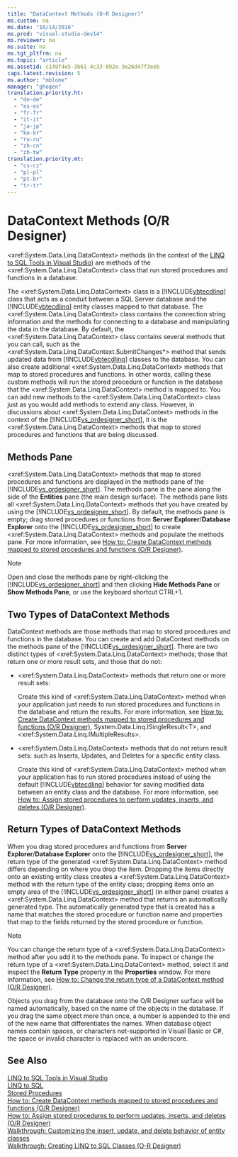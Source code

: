 ```yaml
---
title: "DataContext Methods (O-R Designer)"
ms.custom: na
ms.date: "10/14/2016"
ms.prod: "visual-studio-dev14"
ms.reviewer: na
ms.suite: na
ms.tgt_pltfrm: na
ms.topic: "article"
ms.assetid: c149f4e5-3b61-4c33-892e-3e26d47f3eeb
caps.latest.revision: 5
ms.author: "mblome"
manager: "ghogen"
translation.priority.ht: 
  - "de-de"
  - "es-es"
  - "fr-fr"
  - "it-it"
  - "ja-jp"
  - "ko-kr"
  - "ru-ru"
  - "zh-cn"
  - "zh-tw"
translation.priority.mt: 
  - "cs-cz"
  - "pl-pl"
  - "pt-br"
  - "tr-tr"
---
```

# DataContext Methods (O/R Designer)
\<xref:System.Data.Linq.DataContext> methods (in the context of the [LINQ to SQL Tools in Visual Studio](../datatools/linq-to-sql-tools-in-visual-studio2.md)) are methods of the \<xref:System.Data.Linq.DataContext> class that run stored procedures and functions in a database.  
  
 The \<xref:System.Data.Linq.DataContext> class is a [!INCLUDE[vbtecdlinq](../datatools/includes/vbtecdlinq_md.md)] class that acts as a conduit between a SQL Server database and the [!INCLUDE[vbtecdlinq](../datatools/includes/vbtecdlinq_md.md)] entity classes mapped to that database. The \<xref:System.Data.Linq.DataContext> class contains the connection string information and the methods for connecting to a database and manipulating the data in the database. By default, the \<xref:System.Data.Linq.DataContext> class contains several methods that you can call, such as the \<xref:System.Data.Linq.DataContext.SubmitChanges*> method that sends updated data from [!INCLUDE[vbtecdlinq](../datatools/includes/vbtecdlinq_md.md)] classes to the database. You can also create additional \<xref:System.Data.Linq.DataContext> methods that map to stored procedures and functions. In other words, calling these custom methods will run the stored procedure or function in the database that the \<xref:System.Data.Linq.DataContext> method is mapped to. You can add new methods to the \<xref:System.Data.Linq.DataContext> class just as you would add methods to extend any class. However, in discussions about \<xref:System.Data.Linq.DataContext> methods in the context of the [!INCLUDE[vs_ordesigner_short](../datatools/includes/vs_ordesigner_short_md.md)], it is the \<xref:System.Data.Linq.DataContext> methods that map to stored procedures and functions that are being discussed.  
  
## Methods Pane  
 \<xref:System.Data.Linq.DataContext> methods that map to stored procedures and functions are displayed in the methods pane of the [!INCLUDE[vs_ordesigner_short](../datatools/includes/vs_ordesigner_short_md.md)]. The methods pane is the pane along the side of the **Entities** pane (the main design surface). The methods pane lists all \<xref:System.Data.Linq.DataContext> methods that you have created by using the [!INCLUDE[vs_ordesigner_short](../datatools/includes/vs_ordesigner_short_md.md)]. By default, the methods pane is empty; drag stored procedures or functions from **Server Explorer**/**Database Explorer** onto the [!INCLUDE[vs_ordesigner_short](../datatools/includes/vs_ordesigner_short_md.md)] to create \<xref:System.Data.Linq.DataContext> methods and populate the methods pane. For more information, see [How to: Create DataContext methods mapped to stored procedures and functions (O/R Designer)](../datatools/how-to--create-datacontext-methods-mapped-to-stored-procedures-and-functions--o-r-designer-.md).  
  
> [!NOTE]
>  Open and close the methods pane by right-clicking the [!INCLUDE[vs_ordesigner_short](../datatools/includes/vs_ordesigner_short_md.md)] and then clicking **Hide Methods Pane** or **Show Methods Pane**, or use the keyboard shortcut CTRL+1.  
  
## Two Types of DataContext Methods  
 DataContext methods are those methods that map to stored procedures and functions in the database. You can create and add DataContext methods on the methods pane of the [!INCLUDE[vs_ordesigner_short](../datatools/includes/vs_ordesigner_short_md.md)]. There are two distinct types of \<xref:System.Data.Linq.DataContext> methods; those that return one or more result sets, and those that do not:  
  
-   \<xref:System.Data.Linq.DataContext> methods that return one or more result sets:  
  
     Create this kind of \<xref:System.Data.Linq.DataContext> method when your application just needs to run stored procedures and functions in the database and return the results. For more information, see [How to: Create DataContext methods mapped to stored procedures and functions (O/R Designer)](../datatools/how-to--create-datacontext-methods-mapped-to-stored-procedures-and-functions--o-r-designer-.md), System.Data.Linq.ISingleResult\<T>, and \<xref:System.Data.Linq.IMultipleResults>.  
  
-   \<xref:System.Data.Linq.DataContext> methods that do not return result sets: such as Inserts, Updates, and Deletes for a specific entity class.  
  
     Create this kind of \<xref:System.Data.Linq.DataContext> method when your application has to run stored procedures instead of using the default [!INCLUDE[vbtecdlinq](../datatools/includes/vbtecdlinq_md.md)] behavior for saving modified data between an entity class and the database. For more information, see [How to: Assign stored procedures to perform updates, inserts, and deletes (O/R Designer)](../datatools/how-to--assign-stored-procedures-to-perform-updates--inserts--and-deletes--o-r-designer-.md).  
  
## Return Types of DataContext Methods  
 When you drag stored procedures and functions from **Server Explorer**/**Database Explorer** onto the [!INCLUDE[vs_ordesigner_short](../datatools/includes/vs_ordesigner_short_md.md)], the return type of the generated \<xref:System.Data.Linq.DataContext> method differs depending on where you drop the item. Dropping the items directly onto an existing entity class creates a \<xref:System.Data.Linq.DataContext> method with the return type of the entity class; dropping items onto an empty area of the [!INCLUDE[vs_ordesigner_short](../datatools/includes/vs_ordesigner_short_md.md)] (in either pane) creates a \<xref:System.Data.Linq.DataContext> method that returns an automatically generated type. The automatically generated type that is created has a name that matches the stored procedure or function name and properties that map to the fields returned by the stored procedure or function.  
  
> [!NOTE]
>  You can change the return type of a \<xref:System.Data.Linq.DataContext> method after you add it to the methods pane. To inspect or change the return type of a \<xref:System.Data.Linq.DataContext> method, select it and inspect the **Return Type** property in the **Properties** window. For more information, see [How to: Change the return type of a DataContext method (O/R Designer)](../datatools/how-to--change-the-return-type-of-a-datacontext-method--o-r-designer-.md).  
  
 Objects you drag from the database onto the O/R Designer surface will be named automatically, based on the name of the objects in the database. If you drag the same object more than once, a number is appended to the end of the new name that differentiates the names. When database object names contain spaces, or characters not-supported in Visual Basic or C#, the space or invalid character is replaced with an underscore.  
  
## See Also  
 [LINQ to SQL Tools in Visual Studio](../datatools/linq-to-sql-tools-in-visual-studio2.md)   
 [LINQ to SQL](../Topic/LINQ%20to%20SQL.md)   
 [Stored Procedures](../Topic/Stored%20Procedures.md)   
 [How to: Create DataContext methods mapped to stored procedures and functions (O/R Designer)](../datatools/how-to--create-datacontext-methods-mapped-to-stored-procedures-and-functions--o-r-designer-.md)   
 [How to: Assign stored procedures to perform updates, inserts, and deletes (O/R Designer)](../datatools/how-to--assign-stored-procedures-to-perform-updates--inserts--and-deletes--o-r-designer-.md)   
 [Walkthrough: Customizing the insert, update, and delete behavior of entity classes](../datatools/walkthrough--customizing-the-insert--update--and-delete-behavior-of-entity-classes.md)   
 [Walkthrough: Creating LINQ to SQL Classes (O-R Designer)](../Topic/Walkthrough:%20Creating%20LINQ%20to%20SQL%20Classes%20\(O-R%20Designer\).md)